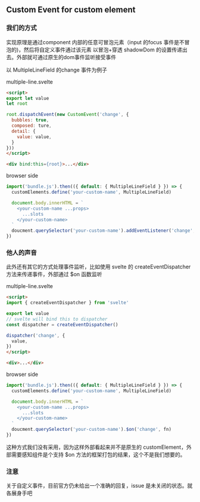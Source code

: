 ## Custom Event for custom element

### 我们的方式
实现原理是通过component 内部的任意可冒泡元素（input 的focus 事件是不冒泡的)，然后将自定义事件通过该元素
以冒泡+穿透 shadowDom 的设置传递出去。外部就可通过原生的dom事件监听接受事件

以 MultipleLineField 的change 事件为例子

multiple-line.svelte
```html
<script>
export let value
let root

root.dispatchEvent(new CustomEvent('change', {
  bubbles: true,
  composed: ture,
  detail: {
    value: value,
  }
}))
</script>

<div bind:this={root}>...</div>
```
browser side
```js
import('bundle.js').then(({ default: { MultipleLineField } }) => {
  customElements.define('your-custom-name', MultipleLineField)

  document.body.innerHTML = `
    <your-custom-name ...props>
      ...slots
    </your-custom-name>
  `
  doucment.querySelector('your-custom-name').addEventListener('change', fn, false)
})
```

### 他人的声音
此外还有其它的方式处理事件监听，比如使用 svelte 的 createEventDispatcher 方法来传递事件，外部通过 $on 函数监听

multiple-line.svelte
```html
<script>
import { createEventDispatcher } from 'svelte'

export let value
// svelte will bind this to dispatcher
const dispatcher = createEventDispatcher()

dispatcher('change', {
  value,
})
</script>

<div>...</div>
```
browser side
```js
import('bundle.js').then(({ default: { MultipleLineField } }) => {
  customElements.define('your-custom-name', MultipleLineField)

  document.body.innerHTML = `
    <your-custom-name ...props>
      ...slots
    </your-custom-name>
  `
  doucment.querySelector('your-custom-name').$on('change', fn)
})
```

这种方式我们没有采用，因为这样外部看起来并不是原生的 customElement，外部需要感知组件是个支持 $on 方法的框架打包的结果，这个不是我们想要的。

### 注意
关于自定义事件，目前官方仍未给出一个准确的回复，issue 是未关闭的状态。就各展身手吧
